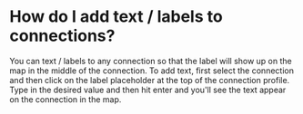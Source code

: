 # How do I add text / labels to connections?

You can text / labels to any connection so that the label will show up on the map in the middle of the connection. To add text, first select the connection and then click on the label placeholder at the top of the connection profile. Type in the desired value and then hit enter and you'll see the text appear on the connection in the map.
